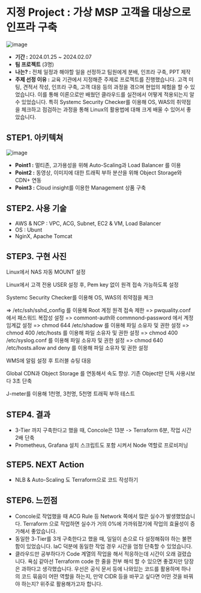 # 지정 Project : 가상 MSP 고객을 대상으로 인프라 구축
![image](https://github.com/RoDawn/-MSP-/assets/143478463/d93ea1cc-3a10-4141-8509-6202a07c888c)
- **기간 :** 2024.01.25 ~ 2024.02.07
- **팀 프로젝트** (3명)
- **나는? :** 전체 일정과 해야할 일을 선정하고 팀원에게 분배, 인프라 구축, PPT 제작 
- **주제 선정 이유 :** 교육 기관에서 지정해준 주제로 프로젝트를 진행했습니다. 고객 미팅, 견적서 작성, 인프라 구축, 고객 대응 등의 과정을 겪으며 현업의 체험을 할 수 있었습니다. 이를 통해 이론으로만 배웠던 클라우드를 실전에서 어떻게 적용되는지 알 수 있었습니다. 특히 Systemc Security Checker를 이용해 OS, WAS의 취약점을 체크하고 점검하는 과정을 통해 Linux의 활용법에 대해 크게 배울 수 있어서 좋았습니다.

## STEP1. 아키텍쳐
![image](https://github.com/RoDawn/-MSP-/assets/143478463/5774eb1b-6944-4897-b397-02970976fe6c)
- **Point1 :** 멀티존, 고가용성을 위해 Auto-Scaling과 Load Balancer 를 이용
- **Point2 :** 동영상, 이미지에 대한 트래픽 부하 분산을 위해 Object Storage와 CDN+ 연동 
- **Point3 :** Cloud insight를 이용한 Management 상품 구축 

## STEP2. 사용 기술
- AWS & NCP : VPC, ACG, Subnet, EC2 & VM, Load Balancer
- OS : Ubunt
- NginX, Apache Tomcat
  
## STEP3. 구현 사진
Linux에서 NAS 자동 MOUNT 설정

Linux에서 고객 전용 USER 설정 후, Pem key 없이 원격 접속 가능하도록 설정

Systemc Security Checker를 이용해 OS, WAS의 취약점을 체크

=> /etc/ssh/sshd_config 를 이용해 Root 계정 원격 접속 제한 
=> pwquality.conf 에서 패스워드 복잡성 설정
=> commont-auth와 commnond-password 에서 계정 임계값 설정 
=> chmod 644 /etc/shadow 를 이용해 파일 소유자 및 권한 설정 
=> chmod 400 /etc/hosts 를 이용해 파일 소유자 및 권한 설정 
=> chmod 400 /etc/syslog.conf 를 이용해 파일 소유자 및 권한 설정 
=> chmod 640 /etc/hosts.allow and deny 를 이용해 파일 소유자 및 권한 설정 

WMS에 알림 설정 후 트러블 슈팅 대응

Global CDN과 Object Storage 를 연동해서 속도 향상. 기존 Object만 단독 사용시보다 3초 단축

J-meter를 이용해 1천명, 3천명, 5천명 트래픽 부하 테스트







## STEP4. 결과
- 3-Tier 까지 구축한다고 했을 때, Concole은 13분 -> Terraform 6분, 작업 시간 2배 단축
- Prometheus, Grafana 설치 스크립트도 포함 시켜서 Node 역할로 프로비저닝
   
## STEP5. NEXT Action
- NLB & Auto-Scaling 도 Terraform으로 코드 작성하기

## STEP6. 느낀점
- Concole로 작업했을 때 ACG Rule 등 Network 쪽에서 많은 실수가 발생했었습니다. Terraform 으로 작업하면 실수가 거의 0%에 가까워졌기에 작업의 효율성이 증가해서 좋았습니다.
- 동일한 3-Tier를 3개 구축한다고 했을 때, 일일이 손으로 다 설정해줘야 하는 불편함이 있었습니다. IaC 덕분에 동일한 작업 경우 시간을 엄청 단축할 수 있었습니다.
- 클라우드만 공부하다가 Code 계열의 작업을 해서 적응하는데 시간이 오래 걸렸습니다. 욕심 같아선 Terraform code 한 줄을 전부 해석 할 수 있으면 좋겠지만 당장은 과하다고 생각했습니다. 우선은 공식 문서 등에 나와있는 코드를 활용하며 하나의 코드 묶음이 어떤 역할을 하는지, 만약 CIDR 등을 바꾸고 싶다면 어떤 것을 바꿔야 하는지? 위주로 활용해가고자 합니다.

